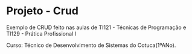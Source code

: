 # Projeto - Crud

Exemplo de CRUD feito nas aulas de TI121 - Técnicas de Programação e TI129 - Prática Profissional I

Curso: Técnico de Desenvolvimento de Sistemas do Cotuca(1ºANo).
